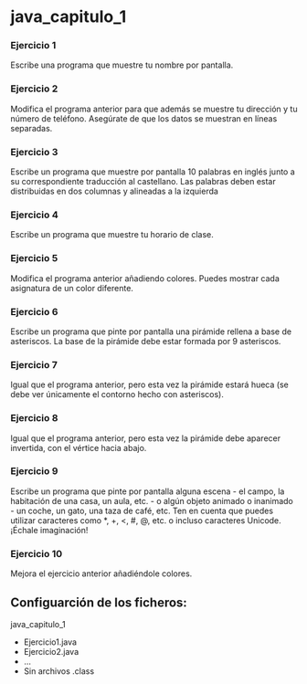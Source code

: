 # java_capitulo_1

### Ejercicio 1

Escribe una programa que muestre tu nombre por pantalla.

### Ejercicio 2

Modifica el programa anterior para que además se muestre tu dirección y tu número de teléfono. Asegúrate de que los datos se muestran en líneas
separadas.

### Ejercicio 3

Escribe un programa que muestre por pantalla 10 palabras en inglés junto a su correspondiente traducción al castellano. Las palabras deben estar distribuidas
en dos columnas y alineadas a la izquierda

### Ejercicio 4

Escribe un programa que muestre tu horario de clase.

### Ejercicio 5

Modifica el programa anterior añadiendo colores. Puedes mostrar cada asignatura de un color diferente.

### Ejercicio 6

Escribe un programa que pinte por pantalla una pirámide rellena a base de asteriscos. La base de la pirámide debe estar formada por 9 asteriscos.

### Ejercicio 7

Igual que el programa anterior, pero esta vez la pirámide estará hueca (se debe ver únicamente el contorno hecho con asteriscos).

### Ejercicio 8

Igual que el programa anterior, pero esta vez la pirámide debe aparecer invertida, con el vértice hacia abajo.

### Ejercicio 9

Escribe un programa que pinte por pantalla alguna escena - el campo, la habitación de una casa, un aula, etc. - o algún objeto animado o inanimado - un coche, un gato, una taza de café, etc. Ten en cuenta que puedes utilizar    caracteres como \*, +, <, #, @, etc. o incluso caracteres Unicode. ¡Échale     imaginación!

### Ejercicio 10

Mejora el ejercicio anterior añadiéndole colores.

## Configuarción de los ficheros:

java_capitulo_1
- Ejercicio1.java
- Ejercicio2.java
- ...
- Sin archivos .class